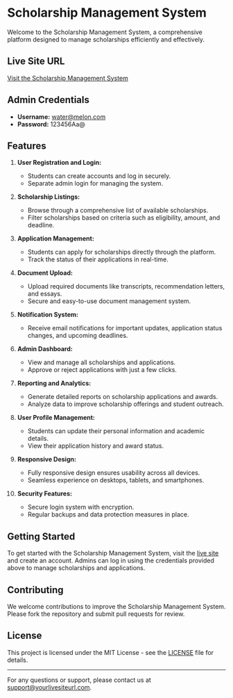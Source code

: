 # Scholarship Management System

Welcome to the Scholarship Management System, a comprehensive platform designed to manage scholarships efficiently and effectively. 

## Live Site URL
[Visit the Scholarship Management System](https://b9-a12-scholarship.web.app/)

## Admin Credentials
- **Username:** water@melon.com
- **Password:** 123456Aa@

## Features

1. **User Registration and Login:**
   - Students can create accounts and log in securely.
   - Separate admin login for managing the system.

2. **Scholarship Listings:**
   - Browse through a comprehensive list of available scholarships.
   - Filter scholarships based on criteria such as eligibility, amount, and deadline.

3. **Application Management:**
   - Students can apply for scholarships directly through the platform.
   - Track the status of their applications in real-time.

4. **Document Upload:**
   - Upload required documents like transcripts, recommendation letters, and essays.
   - Secure and easy-to-use document management system.

5. **Notification System:**
   - Receive email notifications for important updates, application status changes, and upcoming deadlines.

6. **Admin Dashboard:**
   - View and manage all scholarships and applications.
   - Approve or reject applications with just a few clicks.

7. **Reporting and Analytics:**
   - Generate detailed reports on scholarship applications and awards.
   - Analyze data to improve scholarship offerings and student outreach.

8. **User Profile Management:**
   - Students can update their personal information and academic details.
   - View their application history and award status.

9. **Responsive Design:**
   - Fully responsive design ensures usability across all devices.
   - Seamless experience on desktops, tablets, and smartphones.

10. **Security Features:**
    - Secure login system with encryption.
    - Regular backups and data protection measures in place.

## Getting Started

To get started with the Scholarship Management System, visit the [live site](https://b9-a12-scholarship.web.app/) and create an account. Admins can log in using the credentials provided above to manage scholarships and applications.

## Contributing

We welcome contributions to improve the Scholarship Management System. Please fork the repository and submit pull requests for review.

## License

This project is licensed under the MIT License - see the [LICENSE](LICENSE) file for details.

---

For any questions or support, please contact us at support@yourlivesiteurl.com.
